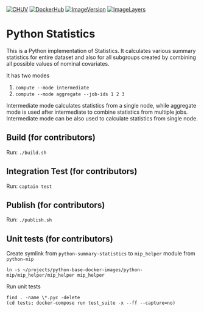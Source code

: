 [![CHUV](https://img.shields.io/badge/CHUV-LREN-AF4C64.svg)](https://www.unil.ch/lren/en/home.html) [![DockerHub](https://img.shields.io/badge/docker-hbpmip%2Fpython--summary--statistics-008bb8.svg)](https://hub.docker.com/r/hbpmip/python-summary-statistics/)
[![ImageVersion](https://images.microbadger.com/badges/version/hbpmip/python-summary-statistics.svg)](https://hub.docker.com/r/hbpmip/python-summary-statistics/tags "hbpmip/python-summary-statistics image tags")
[![ImageLayers](https://images.microbadger.com/badges/image/hbpmip/python-summary-statistics.svg)](https://microbadger.com/#/images/hbpmip/python-summary-statistics "hbpmip/python-summary-statistics on microbadger")

# Python Statistics

This is a Python implementation of Statistics. It calculates various summary statistics for entire dataset and
also for all subgroups created by combining all possible values of nominal covariates.

It has two modes

1. `compute --mode intermediate`
2. `compute --mode aggregate --job-ids 1 2 3`

Intermediate mode calculates statistics from a single node, while aggregate mode is used after intermediate to
combine statistics from multiple jobs. Intermediate mode can be also used to calculate statistics from single node.


## Build (for contributors)

Run: `./build.sh`


## Integration Test (for contributors)

Run: `captain test`


## Publish (for contributors)

Run: `./publish.sh`


## Unit tests (for contributors)

Create symlink from `python-summary-statistics` to `mip_helper` module from `python-mip`
```
ln -s ~/projects/python-base-docker-images/python-mip/mip_helper/mip_helper mip_helper
```
Run unit tests
```
find . -name \*.pyc -delete
(cd tests; docker-compose run test_suite -x --ff --capture=no)
```
